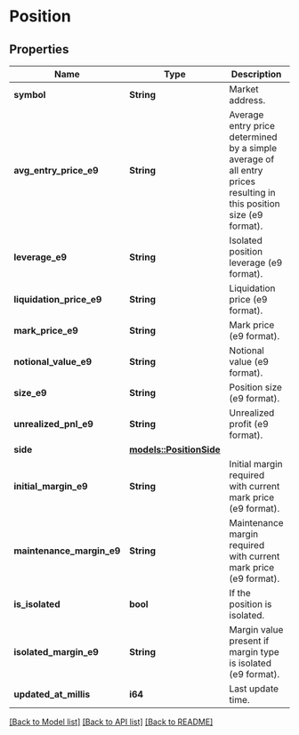 # Position

## Properties

Name | Type | Description | Notes
------------ | ------------- | ------------- | -------------
**symbol** | **String** | Market address. | 
**avg_entry_price_e9** | **String** | Average entry price determined by a simple average of all entry prices resulting in this position size (e9 format). | 
**leverage_e9** | **String** | Isolated position leverage (e9 format). | 
**liquidation_price_e9** | **String** | Liquidation price (e9 format). | 
**mark_price_e9** | **String** | Mark price (e9 format). | 
**notional_value_e9** | **String** | Notional value (e9 format). | 
**size_e9** | **String** | Position size (e9 format). | 
**unrealized_pnl_e9** | **String** | Unrealized profit (e9 format). | 
**side** | [**models::PositionSide**](PositionSide.md) |  | 
**initial_margin_e9** | **String** | Initial margin required with current mark price (e9 format). | 
**maintenance_margin_e9** | **String** | Maintenance margin required with current mark price (e9 format). | 
**is_isolated** | **bool** | If the position is isolated. | 
**isolated_margin_e9** | **String** | Margin value present if margin type is isolated (e9 format). | 
**updated_at_millis** | **i64** | Last update time. | 

[[Back to Model list]](../README.md#documentation-for-models) [[Back to API list]](../README.md#documentation-for-api-endpoints) [[Back to README]](../README.md)


